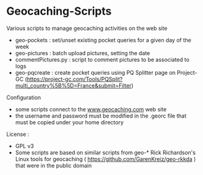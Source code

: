 # Geocaching-Scripts 

Various scripts to manage geocaching activities on the web site

  * geo-pockets : set/unset existing pocket queries for a given day of the week
  * geo-pictures : batch upload pictures, setting the date 
  * commentPictures.py : script to comment pictures to be associated to logs
  * geo-pqcreate : create pocket queries using PQ Splitter page on Project-GC (https://project-gc.com/Tools/PQSplit?multi_country%5B%5D=France&submit=Filter)

Configuration

  * some scripts connect to the www.geocaching.com web site
  * the username and password must be modified in the .georc file that must be copied under your home directory
  

License : 
  * GPL v3
  * Some scripts are based on similar scripts from geo-* Rick Richardson's Linux tools for geocaching ( https://github.com/GarenKreiz/geo-rkkda ) that were in the public domain
